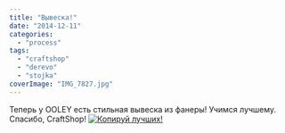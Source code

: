 ```yaml
---
title: "Вывеска!"
date: "2014-12-11"
categories: 
  - "process"
tags: 
  - "craftshop"
  - "derevo"
  - "stojka"
coverImage: "IMG_7827.jpg"
---
```


Теперь у OOLEY есть стильная вывеска из фанеры! Учимся лучшему. Спасибо, CraftShop! [![Копируй лучших!](images/IMG_7827-768x1024.jpg)](http://ooley.ru/wp-content/uploads/2014/12/IMG_7827.jpg)
